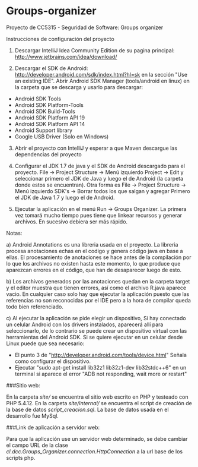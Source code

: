 Groups-organizer
================

Proyecto de CC5315 - Seguridad de Software: Groups organizer

Instrucciones de configuración del proyecto

1) Descargar IntelliJ Idea Community Edition de su pagina principal: http://www.jetbrains.com/idea/download/

2) Descargar el SDK de Android: http://developer.android.com/sdk/index.html?hl=sk en la sección "Use an existing IDE". Abrir Android SDK Manager (tools/android en linux) en la carpeta que se descarga y usarlo para descargar:

- Android SDK Tools
- Android SDK Platform-Tools
- Android SDK Build-Tools
- Android SDK Platform API 19
- Android SDK Platform API 14
- Android Support library
- Google USB Driver (Solo en Windows)

3) Abrir el proyecto con IntelliJ y esperar a que Maven descargue las dependencias del proyecto

4) Configurar el JDK 1.7 de java y el SDK de Android descargado para el proyecto. File -> Project Structure -> Menú izquierdo Project -> Edit y seleccionar primero el JDK de Java y luego el de Android (la carpeta donde estos se encuentran). Otra forma es File -> Project Structure -> Menú izquierdo SDK's -> Borrar todos los que salgan y agregar Primero el JDK de Java 1.7 y luego el de Android.

5) Ejecutar la aplicación en el menú Run -> Groups Organizer. La primera vez tomará mucho tiempo pues tiene que linkear recursos y generar archivos. En sucesivo debiera ser más rápido.

Notas: 

a) Android Annotations es una libreria usada en el proyecto. La libreria procesa anotaciones echas en el codigo y genera código java en base a ellas. El procesamiento de anotaciones se hace antes de la compilación por lo que los archivos no existen hasta este momento, lo que produce que aparezcan errores en el código, que han de desaparecer luego de esto.

b) Los archivos generados por las anotaciones quedan en la carpeta target y el editor muestra que tienen errores, así como el archivo R.java aparece vacio. En cualquier caso solo hay que ejecutar la aplicación puesto que las referencias no son reconocidas por el IDE pero a la hora de compilar queda todo bien referenciado.

c) Al ejecutar la aplicación se pide elegir un dispositivo, Si hay conectado un celular Android con los drivers instalados, aparecerá allí para seleccionarlo, de lo contrario se puede crear un dispositivo virtual con las herramientas del Android SDK. Si se quiere ejecutar en un celular desde Linux puede que sea necesario:

- El punto 3 de "http://developer.android.com/tools/device.html" Señala como configurar el dispositivo.
- Ejecutar "sudo apt-get install lib32z1 lib32z1-dev lib32stdc++6" en un terminal si aparece el error "ADB not responding, wait more or restart"


###Sitio web:

En la carpeta *site/* se encuentra el sitio web escrito en PHP y testeado con PHP 5.4.12.
En la carpeta *site/internal/* se encuentra el script de creación de la base de datos *script_creacion.sql*. La base de datos usada en el desarrollo fue MySql.

###Link de aplicación a servidor web:

Para que la aplicación use un servidor web determinado, se debe cambiar el campo URL de la clase *cl.dcc.Groups_Organizer.connection.HttpConnection* a la url base de los scripts php.
